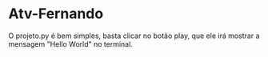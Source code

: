 # Atv-Fernando
O projeto.py é bem simples, basta clicar no botão play, que ele irá mostrar a mensagem "Hello World" no terminal.